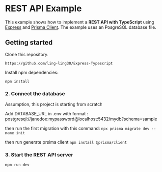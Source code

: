 # REST API Example

This example shows how to implement a **REST API with TypeScript** using [Express](https://expressjs.com/) and [Prisma Client](https://www.prisma.io/docs/concepts/components/prisma-client). The example uses an PosgreSQL database file.
## Getting started


Clone this repository:

```
https://github.com/ling-ling30/Express-Typescript
```

Install npm dependencies:

```
npm install
```

</details>

### 2. Connect the database
Assumption, this project is starting from scratch

Add DATABASE_URL in .env with format : postgresql://janedoe:mypassword@localhost:5432/mydb?schema=sample

then run the first migration with this command: 
`npx prisma migrate dev --name init`

then run generate prsima client
`npm install @prisma/client`


### 3. Start the REST API server

```
npm run dev
```

